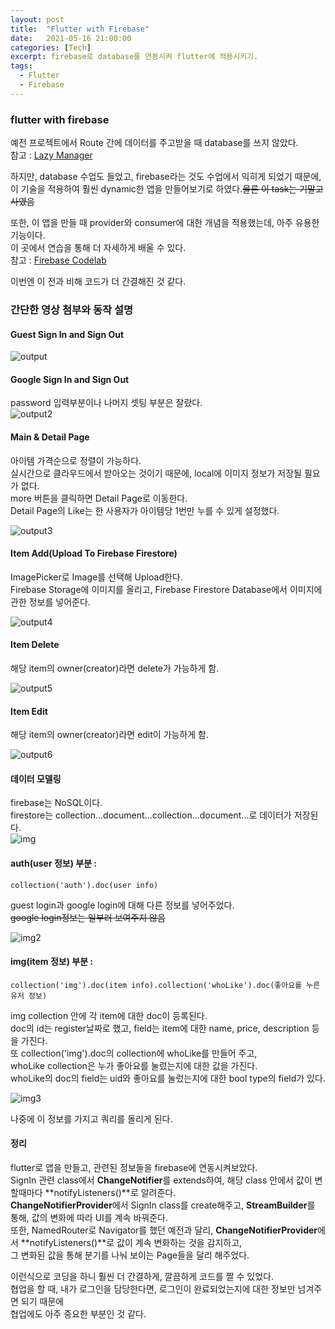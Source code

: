 ```yaml
---
layout: post
title:  "Flutter with Firebase"
date:   2021-05-16 21:00:00
categories: [Tech]
excerpt: firebase로 database를 연동시켜 flutter에 적용시키기.
tags:
  - Flutter
  - Firebase
---
```


### flutter with firebase

예전 프로젝트에서 Route 간에 데이터를 주고받을 때 database를 쓰지 않았다.  
참고 : [Lazy Manager](https://kdjun97.github.io/blog/Project_Liar/)  

하지만, database 수업도 들었고, firebase라는 것도 수업에서 익히게 되었기 때문에, 이 기술을 적용하여 훨씬 dynamic한 앱을 만들어보기로 하였다.~~물론 이 task는 기말고사였음~~  

또한, 이 앱을 만들 때 provider와 consumer에 대한 개념을 적용했는데, 아주 유용한 기능이다.  
이 곳에서 연습을 통해 더 자세하게 배울 수 있다.  
참고 : [Firebase Codelab](https://firebase.google.com/codelabs/firebase-get-to-know-flutter#0)  

이번엔 이 전과 비해 코드가 더 간결해진 것 같다.  

### 간단한 영상 첨부와 동작 설명

#### Guest Sign In and Sign Out

![output](/assets/images/flutter_firebase_final/Guest_SignIn_Out.gif)   

#### Google Sign In and Sign Out

password 입력부분이나 나머지 셋팅 부분은 잘랐다.  
![output2](/assets/images/flutter_firebase_final/Google_SignIn_Out.gif)   

#### Main & Detail Page

아이템 가격순으로 정렬이 가능하다.  
실시간으로 클라우드에서 받아오는 것이기 때문에, local에 이미지 정보가 저장될 필요가 없다.  
more 버튼을 클릭하면 Detail Page로 이동한다.  
Detail Page의 Like는 한 사용자가 아이템당 1번만 누를 수 있게 설정했다.  

![output3](/assets/images/flutter_firebase_final/Main_Detail.gif)   

#### Item Add(Upload To Firebase Firestore)

ImagePicker로 Image를 선택해 Upload한다.  
Firebase Storage에 이미지를 올리고, Firebase Firestore Database에서 이미지에 관한 정보를 넣어준다.  

![output4](/assets/images/flutter_firebase_final/Add.gif)   


#### Item Delete

해당 item의 owner(creator)라면 delete가 가능하게 함.  

![output5](/assets/images/flutter_firebase_final/Delete.gif)   

#### Item Edit

해당 item의 owner(creator)라면 edit이 가능하게 함.  

![output6](/assets/images/flutter_firebase_final/Edit.gif)   

#### 데이터 모델링

firebase는 NoSQL이다.  
firestore는 collection...document...collection...document...로 데이터가 저장된다.    
![img](/assets/images/flutter_firebase_final/NoSQL.PNG)  

#### auth(user 정보) 부분 : 
`collection('auth').doc(user info)`  

guest login과 google login에 대해 다른 정보를 넣어주었다.  
~~google login정보는 일부러 보여주지 않음~~  

![img2](/assets/images/flutter_firebase_final/auth.PNG)  


#### img(item 정보) 부분 :  

`collection('img').doc(item info).collection('whoLike').doc(좋아요를 누른 유저 정보)`  

img collection 안에 각 item에 대한 doc이 등록된다.  
doc의 id는 register날짜로 했고, field는 item에 대한 name, price, description 등을 가진다.  
또 collection('img').doc의 collection에 whoLike를 만들어 주고,  
whoLike collection은 누가 좋아요를 눌렀는지에 대한 값을 가진다.  
whoLike의 doc의 field는 uid와 좋아요를 눌렀는지에 대한 bool type의 field가 있다.  

![img3](/assets/images/flutter_firebase_final/img.PNG)  

나중에 이 정보를 가지고 쿼리를 돌리게 된다.  

#### 정리

flutter로 앱을 만들고, 관련된 정보들을 firebase에 연동시켜보았다.  
SignIn 관련 class에서 **ChangeNotifier**를 extends하여, 해당 class 안에서 값이 변할때마다 **notifyListeners()**로 알려준다.   
**ChangeNotifierProvider**에서 SignIn class를 create해주고, **StreamBuilder**를 통해, 값의 변화에 따라 UI를 계속 바꿔준다.  
또한, NamedRouter로 Navigator를 했던 예전과 달리, **ChangeNotifierProvider**에서 **notifyListeners()**로 값이 계속 변화하는 것을 감지하고,  
그 변화된 값을 통해 분기를 나눠 보이는 Page들을 달리 해주었다.  

이런식으로 코딩을 하니 훨씬 더 간결하게, 깔끔하게 코드를 짤 수 있었다.  
협업을 할 때, 내가 로그인을 담당한다면, 로그인이 완료되었는지에 대한 정보만 넘겨주면 되기 때문에  
협업에도 아주 중요한 부분인 것 같다.  